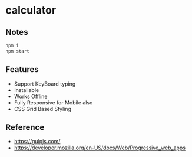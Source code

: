 # calculator

## Notes

```sh
npm i
npm start
```

## Features

- Support KeyBoard typing
- Installable
- Works Offline
- Fully Responsive for Mobile also
- CSS Grid Based Styling

## Reference

- https://gulpjs.com/
- https://developer.mozilla.org/en-US/docs/Web/Progressive_web_apps
